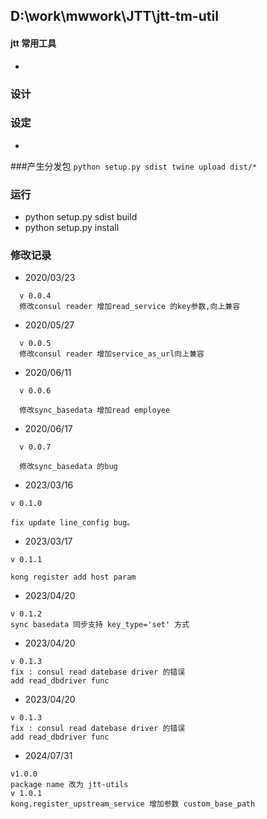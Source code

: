 ## D:\work\mwwork\JTT\jtt-tm-util
#### jtt 常用工具
* 

### 设计


### 设定
*

###产生分发包
``
python setup.py sdist
twine upload dist/*
``
### 运行
* python setup.py sdist build
* python setup.py install


### 修改记录
* 2020/03/23
```text
  v 0.0.4
  修改consul reader 增加read_service 的key参数,向上兼容 

```
* 2020/05/27
```text
  v 0.0.5
  修改consul reader 增加service_as_url向上兼容 

```

* 2020/06/11
```text
  v 0.0.6
  
  修改sync_basedata 增加read employee
```

* 2020/06/17
```text
  v 0.0.7
  
  修改sync_basedata 的bug
```

* 2023/03/16
```text
v 0.1.0

fix update line_config bug。
```
* 2023/03/17
```text
v 0.1.1

kong register add host param
```
* 2023/04/20
```text
v 0.1.2
sync basedata 同步支持 key_type='set' 方式
```

* 2023/04/20
```text
v 0.1.3
fix : consul read datebase driver 的错误
add read_dbdriver func
```

* 2023/04/20
```text
v 0.1.3
fix : consul read datebase driver 的错误
add read_dbdriver func
```

* 2024/07/31

```
v1.0.0
package name 改为 jtt-utils
v 1.0.1
kong.register_upstream_service 增加参数 custom_base_path 

```